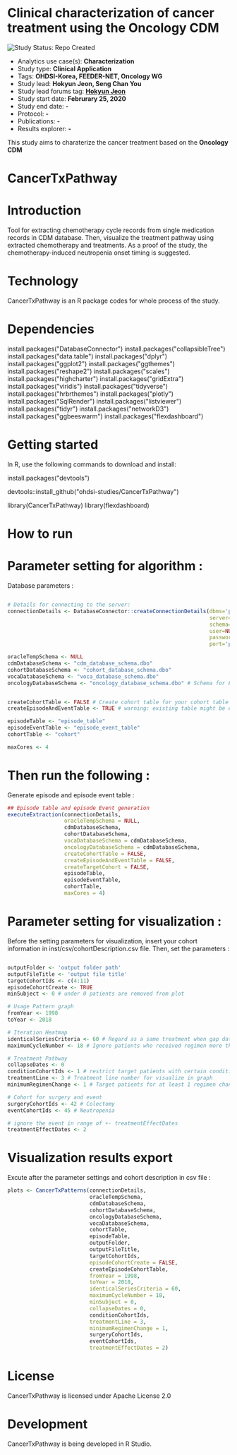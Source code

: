 Clinical characterization of cancer treatment using the Oncology CDM
=============

<img src="https://img.shields.io/badge/Study%20Status-Repo%20Created-lightgray.svg" alt="Study Status: Repo Created">

- Analytics use case(s): **Characterization**
- Study type: **Clinical Application**
- Tags: **OHDSI-Korea, FEEDER-NET, Oncology WG**
- Study lead: **Hokyun Jeon, Seng Chan You**
- Study lead forums tag: **[Hokyun Jeon](https://forums.ohdsi.org/u/hokyun)**
- Study start date: **Februrary 25, 2020**
- Study end date: **-**
- Protocol: **-**
- Publications: **-**
- Results explorer: **-**

This study aims to charaterize the cancer treatment based on the **Oncology CDM**

# CancerTxPathway

Introduction
==========
Tool for extracting chemotherapy cycle records from single medication records in CDM database.
Then, visualize the treatment pathway using extracted chemotherapy and treatments.
As a proof of the study, the chemotherapy-induced neutropenia onset timing is suggested.  

Technology
==========
CancerTxPathway is an R package codes for whole process of the study.

Dependencies
============
install.packages("DatabaseConnector")
install.packages("collapsibleTree")
install.packages("data.table")
install.packages("dplyr")
install.packages("ggplot2")
install.packages("ggthemes")
install.packages("reshape2")
install.packages("scales")
install.packages("highcharter")
install.packages("gridExtra")
install.packages("viridis")
install.packages("tidyverse")
install.packages("hrbrthemes")
install.packages("plotly")
install.packages("SqlRender")
install.packages("listviewer")
install.packages("tidyr")
install.packages("networkD3")
install.packages("ggbeeswarm")
install.packages("flexdashboard")

Getting started
============
In R, use the following commands to download and install:

install.packages("devtools")

devtools::install_github("ohdsi-studies/CancerTxPathway")

library(CancerTxPathway)
library(flexdashboard)

How to run
============
# Parameter setting for algorithm :

Database parameters :
```r

# Details for connecting to the server:
connectionDetails <- DatabaseConnector::createConnectionDetails(dbms='pdw',
                                                                server=Sys.getenv("PDW_SERVER"),
                                                                schema='cdmDatabaseSchema',
                                                                user=NULL,
                                                                password=NULL,
                                                                port='port')

oracleTempSchema <- NULL
cdmDatabaseSchema <- "cdm_database_schema.dbo"
cohortDatabaseSchema <- "cohort_database_schema.dbo"
vocaDatabaseSchema <- "voca_database_schema.dbo"
oncologyDatabaseSchema <- "oncology_database_schema.dbo" # Schema for Episode table and Episode_eventtable, default = cdmDatabaseSchema


createCohortTable <- FALSE # Create cohort table for your cohort table
createEpisodeAndEventTable <- TRUE # warning: existing table might be erased

episodeTable <- "episode_table"
episodeEventTable <- "episode_event_table"
cohortTable <- "cohort"

maxCores <- 4

```

# Then run the following :
Generate episode and episode event table :
```r
## Episode table and episode Event generation
executeExtraction(connectionDetails,
                  oracleTempSchema = NULL,
                  cdmDatabaseSchema,
                  cohortDatabaseSchema,
                  vocaDatabaseSchema = cdmDatabaseSchema,
                  oncologyDatabaseSchema = cdmDatabaseSchema,
                  createCohortTable = FALSE,
                  createEpisodeAndEventTable = FALSE,
                  createTargetCohort = FALSE,
                  episodeTable,
                  episodeEventTable,
                  cohortTable,
                  maxCores = 4)
```

# Parameter setting for visualization :

Before the setting parameters for visualization, insert your cohort information in inst/csv/cohortDescription.csv file.
Then, set the parameters :
```r

outputFolder <- 'output folder path'
outputFileTitle <- 'output file title'
targetCohortIds <- c(4:11)
episodeCohortCreate <- TRUE
minSubject <- 0 # under 0 patients are removed from plot

# Usage Pattern graph
fromYear <- 1998
toYear <- 2018

# Iteration Heatmap
identicalSeriesCriteria <- 60 # Regard as a same treatment when gap dates between each cycle less than 60 days
maximumCycleNumber <- 18 # Ignore patients who received regimen more than 18 iteration

# Treatment Pathway
collapseDates <- 0
conditionCohortIds <- 1 # restrict target patients with certain condition_occurrence
treatmentLine <- 3 # Treatment line number for visualize in graph
minimumRegimenChange <- 1 # Target patients for at least 1 regimen change

# Cohort for surgery and event
surgeryCohortIds <- 42 # Colectomy
eventCohortIds <- 45 # Neutropenia

# ignore the event in range of +- treatmentEffectDates
treatmentEffectDates <- 2
```
# Visualization results export

Excute after the parameter settings and cohort description in csv file :
```r
plots <- CancerTxPatterns(connectionDetails,
                          oracleTempSchema,
                          cdmDatabaseSchema,
                          cohortDatabaseSchema,
                          oncologyDatabaseSchema,
                          vocaDatabaseSchema,
                          cohortTable,
                          episodeTable,
                          outputFolder,
                          outputFileTitle,
                          targetCohortIds,
                          episodeCohortCreate = FALSE,
                          createEpisodeCohortTable,
                          fromYear = 1998,
                          toYear = 2018,
                          identicalSeriesCriteria = 60,
                          maximumCycleNumber = 18,
                          minSubject = 0,
                          collapseDates = 0,
                          conditionCohortIds,
                          treatmentLine = 3,
                          minimumRegimenChange = 1,
                          surgeryCohortIds,
                          eventCohortIds,
                          treatmentEffectDates = 2)
```

License
=======
  CancerTxPathway is licensed under Apache License 2.0

Development
===========
  CancerTxPathway is being developed in R Studio.


